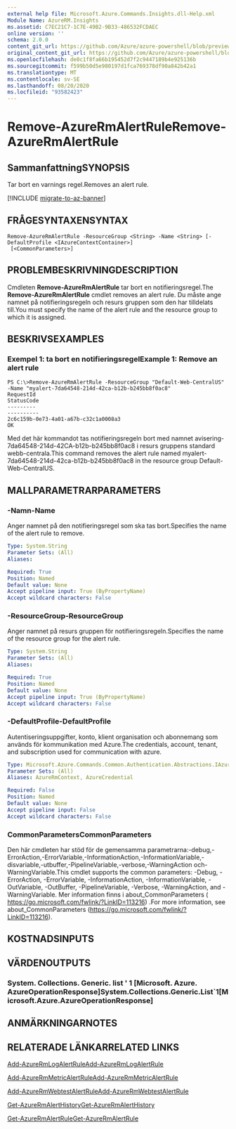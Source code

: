 ```yaml
---
external help file: Microsoft.Azure.Commands.Insights.dll-Help.xml
Module Name: AzureRM.Insights
ms.assetid: C7EC21C7-1C7E-49B2-9B33-486532FCDAEC
online version: ''
schema: 2.0.0
content_git_url: https://github.com/Azure/azure-powershell/blob/preview/src/ResourceManager/Insights/Commands.Insights/help/Remove-AzureRmAlertRule.md
original_content_git_url: https://github.com/Azure/azure-powershell/blob/preview/src/ResourceManager/Insights/Commands.Insights/help/Remove-AzureRmAlertRule.md
ms.openlocfilehash: de0c1f8fa66b195452d7f2c9447189b4e925136b
ms.sourcegitcommit: f599b50d5e980197d1fca769378df90a842b42a1
ms.translationtype: MT
ms.contentlocale: sv-SE
ms.lasthandoff: 08/20/2020
ms.locfileid: "93582423"
---
```

# <span data-ttu-id="1914b-101">Remove-AzureRmAlertRule</span><span class="sxs-lookup"><span data-stu-id="1914b-101">Remove-AzureRmAlertRule</span></span>

## <span data-ttu-id="1914b-102">Sammanfattning</span><span class="sxs-lookup"><span data-stu-id="1914b-102">SYNOPSIS</span></span>
<span data-ttu-id="1914b-103">Tar bort en varnings regel.</span><span class="sxs-lookup"><span data-stu-id="1914b-103">Removes an alert rule.</span></span>

[!INCLUDE [migrate-to-az-banner](../../includes/migrate-to-az-banner.md)]

## <span data-ttu-id="1914b-104">FRÅGESYNTAXEN</span><span class="sxs-lookup"><span data-stu-id="1914b-104">SYNTAX</span></span>

```
Remove-AzureRmAlertRule -ResourceGroup <String> -Name <String> [-DefaultProfile <IAzureContextContainer>]
 [<CommonParameters>]
```

## <span data-ttu-id="1914b-105">PROBLEMBESKRIVNING</span><span class="sxs-lookup"><span data-stu-id="1914b-105">DESCRIPTION</span></span>
<span data-ttu-id="1914b-106">Cmdleten **Remove-AzureRmAlertRule** tar bort en notifieringsregel.</span><span class="sxs-lookup"><span data-stu-id="1914b-106">The **Remove-AzureRmAlertRule** cmdlet removes an alert rule.</span></span>
<span data-ttu-id="1914b-107">Du måste ange namnet på notifieringsregeln och resurs gruppen som den har tilldelats till.</span><span class="sxs-lookup"><span data-stu-id="1914b-107">You must specify the name of the alert rule and the resource group to which it is assigned.</span></span>

## <span data-ttu-id="1914b-108">BESKRIVS</span><span class="sxs-lookup"><span data-stu-id="1914b-108">EXAMPLES</span></span>

### <span data-ttu-id="1914b-109">Exempel 1: ta bort en notifieringsregel</span><span class="sxs-lookup"><span data-stu-id="1914b-109">Example 1: Remove an alert rule</span></span>
```
PS C:\>Remove-AzureRmAlertRule -ResourceGroup "Default-Web-CentralUS" -Name "myalert-7da64548-214d-42ca-b12b-b245bb8f0ac8"
RequestId                                                                                                    StatusCode
---------                                                                                                    ----------
2c6c159b-0e73-4a01-a67b-c32c1a0008a3                                                                                 OK
```

<span data-ttu-id="1914b-110">Med det här kommandot tas notifieringsregeln bort med namnet avisering-7da64548-214d-42CA-b12b-b245bb8f0ac8 i resurs gruppens standard webb-centrala.</span><span class="sxs-lookup"><span data-stu-id="1914b-110">This command removes the alert rule named myalert-7da64548-214d-42ca-b12b-b245bb8f0ac8 in the resource group Default-Web-CentralUS.</span></span>

## <span data-ttu-id="1914b-111">MALLPARAMETRAR</span><span class="sxs-lookup"><span data-stu-id="1914b-111">PARAMETERS</span></span>

### <span data-ttu-id="1914b-112">-Namn</span><span class="sxs-lookup"><span data-stu-id="1914b-112">-Name</span></span>
<span data-ttu-id="1914b-113">Anger namnet på den notifieringsregel som ska tas bort.</span><span class="sxs-lookup"><span data-stu-id="1914b-113">Specifies the name of the alert rule to remove.</span></span>

```yaml
Type: System.String
Parameter Sets: (All)
Aliases: 

Required: True
Position: Named
Default value: None
Accept pipeline input: True (ByPropertyName)
Accept wildcard characters: False
```

### <span data-ttu-id="1914b-114">-ResourceGroup</span><span class="sxs-lookup"><span data-stu-id="1914b-114">-ResourceGroup</span></span>
<span data-ttu-id="1914b-115">Anger namnet på resurs gruppen för notifieringsregeln.</span><span class="sxs-lookup"><span data-stu-id="1914b-115">Specifies the name of the resource group for the alert rule.</span></span>

```yaml
Type: System.String
Parameter Sets: (All)
Aliases: 

Required: True
Position: Named
Default value: None
Accept pipeline input: True (ByPropertyName)
Accept wildcard characters: False
```

### <span data-ttu-id="1914b-116">-DefaultProfile</span><span class="sxs-lookup"><span data-stu-id="1914b-116">-DefaultProfile</span></span>
<span data-ttu-id="1914b-117">Autentiseringsuppgifter, konto, klient organisation och abonnemang som används för kommunikation med Azure.</span><span class="sxs-lookup"><span data-stu-id="1914b-117">The credentials, account, tenant, and subscription used for communication with azure.</span></span>

```yaml
Type: Microsoft.Azure.Commands.Common.Authentication.Abstractions.IAzureContextContainer
Parameter Sets: (All)
Aliases: AzureRmContext, AzureCredential

Required: False
Position: Named
Default value: None
Accept pipeline input: False
Accept wildcard characters: False
```

### <span data-ttu-id="1914b-118">CommonParameters</span><span class="sxs-lookup"><span data-stu-id="1914b-118">CommonParameters</span></span>
<span data-ttu-id="1914b-119">Den här cmdleten har stöd för de gemensamma parametrarna:-debug,-ErrorAction,-ErrorVariable,-InformationAction,-InformationVariable,-disvariable,-utbuffer,-PipelineVariable,-verbose,-WarningAction och-WarningVariable.</span><span class="sxs-lookup"><span data-stu-id="1914b-119">This cmdlet supports the common parameters: -Debug, -ErrorAction, -ErrorVariable, -InformationAction, -InformationVariable, -OutVariable, -OutBuffer, -PipelineVariable, -Verbose, -WarningAction, and -WarningVariable.</span></span> <span data-ttu-id="1914b-120">Mer information finns i about_CommonParameters ( https://go.microsoft.com/fwlink/?LinkID=113216) .</span><span class="sxs-lookup"><span data-stu-id="1914b-120">For more information, see about_CommonParameters (https://go.microsoft.com/fwlink/?LinkID=113216).</span></span>

## <span data-ttu-id="1914b-121">KOSTNADS</span><span class="sxs-lookup"><span data-stu-id="1914b-121">INPUTS</span></span>

## <span data-ttu-id="1914b-122">VÄRDEN</span><span class="sxs-lookup"><span data-stu-id="1914b-122">OUTPUTS</span></span>

### <span data-ttu-id="1914b-123">System. Collections. Generic. list ' 1 [Microsoft. Azure. AzureOperationResponse]</span><span class="sxs-lookup"><span data-stu-id="1914b-123">System.Collections.Generic.List\`1[Microsoft.Azure.AzureOperationResponse]</span></span>

## <span data-ttu-id="1914b-124">ANMÄRKNINGAR</span><span class="sxs-lookup"><span data-stu-id="1914b-124">NOTES</span></span>

## <span data-ttu-id="1914b-125">RELATERADE LÄNKAR</span><span class="sxs-lookup"><span data-stu-id="1914b-125">RELATED LINKS</span></span>

[<span data-ttu-id="1914b-126">Add-AzureRmLogAlertRule</span><span class="sxs-lookup"><span data-stu-id="1914b-126">Add-AzureRmLogAlertRule</span></span>](./Add-AzureRmLogAlertRule.md)

[<span data-ttu-id="1914b-127">Add-AzureRmMetricAlertRule</span><span class="sxs-lookup"><span data-stu-id="1914b-127">Add-AzureRmMetricAlertRule</span></span>](./Add-AzureRmMetricAlertRule.md)

[<span data-ttu-id="1914b-128">Add-AzureRmWebtestAlertRule</span><span class="sxs-lookup"><span data-stu-id="1914b-128">Add-AzureRmWebtestAlertRule</span></span>](./Add-AzureRmWebtestAlertRule.md)

[<span data-ttu-id="1914b-129">Get-AzureRmAlertHistory</span><span class="sxs-lookup"><span data-stu-id="1914b-129">Get-AzureRmAlertHistory</span></span>](./Get-AzureRmAlertHistory.md)

[<span data-ttu-id="1914b-130">Get-AzureRmAlertRule</span><span class="sxs-lookup"><span data-stu-id="1914b-130">Get-AzureRmAlertRule</span></span>](./Get-AzureRmAlertRule.md)



